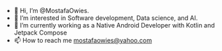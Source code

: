 - 👋 Hi, I’m @MostafaOwies.
- 👀 I’m interested in Software development, Data science, and AI.
- 🌱 I’m currently working as a Native Android Developer with Kotlin and Jetpack Compose
- 📫 How to reach me mostafaowies@yahoo.com 

<!---
MostafaOwies/MostafaOwies is a ✨ special ✨ repository because its `README.md` (this file) appears on your GitHub profile.
You can click the Preview link to take a look at your changes.
--->
